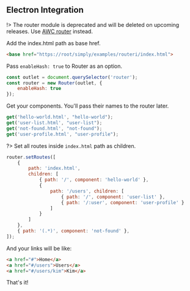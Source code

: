 ## Electron Integration

!> The router module is deprecated and will be deleted on upcoming releases. Use [AWC router](docs/awc-router) instead.

Add the index.html path as base href.

```html
<base href="https://root/simply/examples/routeri/index.html">
```


Pass `enableHash: true` to Router as an option.

```js
const outlet = document.querySelector('router');
const router = new Router(outlet, {
	enableHash: true
});
```


Get your components. You'll pass their names to the router later.

```js
get('hello-world.html', "hello-world");
get('user-list.html', "user-list");
get('not-found.html', "not-found");
get('user-profile.html', "user-profile");
```


?> Set all routes inside `index.html` path as children.

```js
router.setRoutes([
	{
		path: 'index.html',
		children: [
			{ path: '/', component: 'hello-world' },
			{
				path: '/users', children: [
					{ path: '/', component: 'user-list' },
					{ path: '/:user', component: 'user-profile' }
				]
			}
		]
	},
	{ path: '(.*)', component: 'not-found' },
]);
```


And your links will be like:

```html
<a href="#">Home</a>
<a href="#/users">Users</a>
<a href="#/users/kim">Kim</a>
```

That's it!

